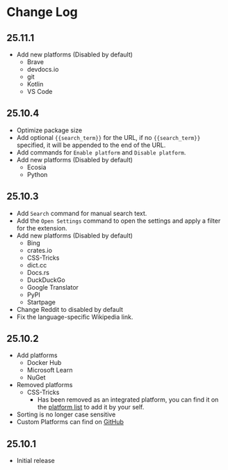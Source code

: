 # Change Log

## 25.11.1
- Add new platforms (Disabled by default)
  - Brave
  - devdocs.io
  - git
  - Kotlin
  - VS Code

## 25.10.4
- Optimize package size
- Add optional `{{search_term}}` for the URL, if no `{{search_term}}` specified, it will be appended to the end of the URL.
- Add commands for `Enable platform` and `Disable platform`.
- Add new platforms (Disabled by default)
  - Ecosia
  - Python

## 25.10.3
- Add `Search` command for manual search text.
- Add the `Open Settings` command to open the settings and apply a filter for the extension.
- Add new platforms (Disabled by default)
  - Bing
  - crates.io
  - CSS-Tricks
  - dict.cc
  - Docs.rs
  - DuckDuckGo
  - Google Translator
  - PyPI
  - Startpage
- Change Reddit to disabled by default
- Fix the language-specific Wikipedia link.

## 25.10.2
- Add platforms
  - Docker Hub
  - Microsoft Learn
  - NuGet
- Removed platforms
  - CSS-Tricks
    - Has been removed as an integrated platform, you can find it on the [platform list](https://github.com/saxc/search-on/blob/main/Platforms.md) to add it by your self.
- Sorting is no longer case sensitive
- Custom Platforms can find on [GitHub](https://github.com/saxc/search-on/blob/main/Platforms.md)

## 25.10.1
- Initial release